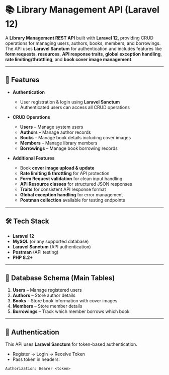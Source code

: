 # 📚 Library Management API (Laravel 12)

A **Library Management REST API** built with **Laravel 12**, providing CRUD operations for managing users, authors, books, members, and borrowings.  
The API uses **Laravel Sanctum** for authentication and includes features like **form requests**, **resources**, **API response traits**, **global exception handling**, **rate limiting/throttling**, and **book cover image management**.  

---

## 🚀 Features

- **Authentication**
  - User registration & login using **Laravel Sanctum**
  - Authenticated users can access all CRUD operations

- **CRUD Operations**
  - **Users** – Manage system users
  - **Authors** – Manage author records
  - **Books** – Manage book details including cover images
  - **Members** – Manage library members
  - **Borrowings** – Manage book borrowing records

- **Additional Features**
  - Book **cover image upload & update**  
  - **Rate limiting & throttling** for API protection  
  - **Form Request validation** for clean input handling  
  - **API Resource classes** for structured JSON responses  
  - **Traits** for consistent API response format  
  - **Global exception handling** for error management  
  - **Postman collection** available for testing endpoints  

---

## 🛠️ Tech Stack

- **Laravel 12**
- **MySQL** (or any supported database)
- **Laravel Sanctum** (API authentication)
- **Postman** (API testing)
- **PHP 8.2+**

---

## 📂 Database Schema (Main Tables)

1. **Users** – Manage registered users  
2. **Authors** – Store author details  
3. **Books** – Store book information with cover images  
4. **Members** – Store member details  
5. **Borrowings** – Track which member borrows which book  

---

## 🔐 Authentication

This API uses **Laravel Sanctum** for token-based authentication.  
- Register → Login → Receive Token  
- Pass token in headers:  

```http
Authorization: Bearer <token>
